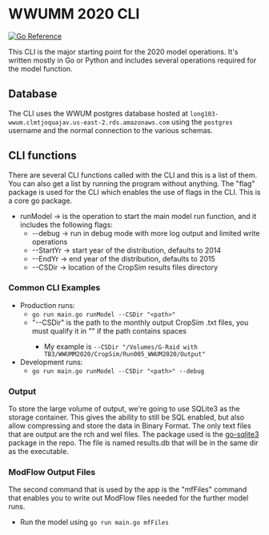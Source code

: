 # WWUMM 2020 CLI
[![Go Reference](https://pkg.go.dev/badge/github.com/Longitude103/wwum2020.svg)](https://pkg.go.dev/github.com/Longitude103/wwum2020)

This CLI is the major starting point for the 2020 model operations. It's written mostly in Go or Python
and includes several operations required for the model function.

## Database
The CLI uses the WWUM postgres database hosted at `long103-wwum.clmtjoquajav.us-east-2.rds.amazonaws.com` using
the `postgres` username and the normal connection to the various schemas.

## CLI functions
There are several CLI functions called with the CLI and this is a list of them. You can 
also get a list by running the program without anything. The "flag" package is used for the CLI which enables the use
of flags in the CLI. This is a core go package.

- runModel -> is the operation to start the main model run function, and it includes the following flags:
  - --debug -> run in debug mode with more log output and limited write operations
  - --StartYr -> start year of the distribution, defaults to 2014
  - --EndYr -> end year of the distribution, defaults to 2015
  - --CSDir -> location of the CropSim results files directory  
    
### Common CLI Examples
- Production runs:
  - `go run main.go runModel --CSDir "<path>"`
  - "--CSDir" is the path to the monthly output CropSim .txt files, you must qualify it in "<path>" if the path contains spaces 
    - My example is `--CSDir "/Volumes/G-Raid with TB3/WWUMM2020/CropSim/Run005_WWUM2020/Output"`
- Development runs:
  - `go run main.go runModel --CSDir "<path>" --debug`

### Output
To store the large volume of output, we're going to use SQLite3 as the storage container. 
This gives the ability to still be SQL enabled, but also allow compressing and store the data in Binary Format.
The only text files that are output are the rch and wel files. The package used is the [go-sqlite3](https://pkg.go.dev/github.com/mattn/go-sqlite3) package in the repo.
The file is named results.db that will be in the same dir as the executable.

### ModFlow Output Files
The second command that is used by the app is the "mfFiles" command that enables you to write out ModFlow files needed for the 
further model runs.

- Run the model using `go run main.go mfFiles`